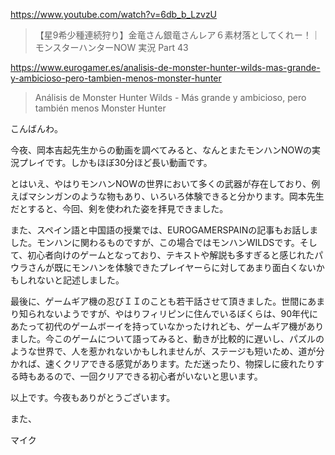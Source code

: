 https://www.youtube.com/watch?v=6db_b_LzvzU

> 【星9希少種連続狩り】金竜さん銀竜さんレア６素材落としてくれー！｜モンスターハンターNOW 実況 Part 43 

https://www.eurogamer.es/analisis-de-monster-hunter-wilds-mas-grande-y-ambicioso-pero-tambien-menos-monster-hunter

> Análisis de Monster Hunter Wilds - Más grande y ambicioso, pero también menos Monster Hunter

こんばんわ。

今夜、岡本吉起先生からの動画を調べてみると、なんとまたモンハンNOWの実況プレイです。しかもほぼ30分ほど長い動画です。

とはいえ、やはりモンハンNOWの世界において多くの武器が存在しており、例えばマシンガンのような物もあり、いろいろ体験できると分かります。岡本先生だとすると、今回、剣を使われた姿を拝見できました。

また、スペイン語と中国語の授業では、EUROGAMERSPAINの記事もお話しました。モンハンに関わるものですが、この場合ではモンハンWILDSです。そして、初心者向けのゲームとなっており、テキストや解説も多すぎると感じれたパウラさんが既にモンハンを体験できたプレイヤーらに対してあまり面白くないかもしれないと記述しました。

最後に、ゲームギア機の忍びＩＩのことも若干話させて頂きました。世間にあまり知られないようですが、やはりフィリピンに住んでいるぼくらは、90年代にあたって初代のゲームボーイを持っていなかったけれども、ゲームギア機がありました。今このゲームについて語ってみると、動きが比較的に遅いし、パズルのような世界で、人を惹かれないかもしれませんが、ステージも短いため、道が分かれば、速くクリアできる感覚があります。ただ迷ったり、物探しに疲れたりする時もあるので、一回クリアできる初心者がいないと思います。

以上です。今夜もありがとうございます。

また、

マイク
